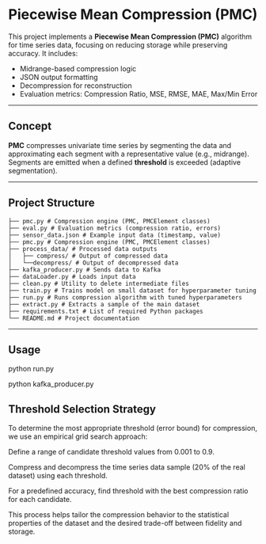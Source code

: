 # Piecewise Mean Compression (PMC)

This project implements a **Piecewise Mean Compression (PMC)** algorithm for time series data, focusing on reducing storage while preserving accuracy. It includes:

- Midrange-based compression logic
- JSON output formatting
- Decompression for reconstruction
- Evaluation metrics: Compression Ratio, MSE, RMSE, MAE, Max/Min Error

---

## Concept

**PMC** compresses univariate time series by segmenting the data and approximating each segment with a representative value (e.g., midrange). Segments are emitted when a defined **threshold** is exceeded (adaptive segmentation).

---

## Project Structure

```
├── pmc.py # Compression engine (PMC, PMCElement classes)
├── eval.py # Evaluation metrics (compression ratio, errors)
├── sensor_data.json # Example input data (timestamp, value)
├── pmc.py # Compression engine (PMC, PMCElement classes)
├── process_data/ # Processed data outputs
│   ├── compress/ # Output of compressed data
│   └──decompress/ # Output of decompressed data
├── kafka_producer.py # Sends data to Kafka
├── dataLoader.py # Loads input data
├── clean.py # Utility to delete intermediate files
├── train.py # Trains model on small dataset for hyperparameter tuning
├── run.py # Runs compression algorithm with tuned hyperparameters
├── extract.py # Extracts a sample of the main dataset
├── requirements.txt # List of required Python packages
└── README.md # Project documentation
```

---

## Usage

python run.py

python kafka_producer.py

## Threshold Selection Strategy

To determine the most appropriate threshold (error bound) for compression, we use an empirical grid search approach:

Define a range of candidate threshold values from 0.001 to 0.9.

Compress and decompress the time series data sample (20% of the real dataset) using each threshold.

For a predefined accuracy, find threshold with the best compression ratio for each candidate.

This process helps tailor the compression behavior to the statistical properties of the dataset and the desired trade-off between fidelity and storage.
